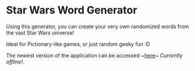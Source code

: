 # Star Wars Word Generator
Using this generator, you can create your very own randomized words from the vast Star Wars universe!

Ideal for Pictionary-like games, or just random geeky fun :D

The newest version of the application can be accessed ~[here](https://starwarswordgenerator.azurewebsites.net/)~ _Currently offline!_.
